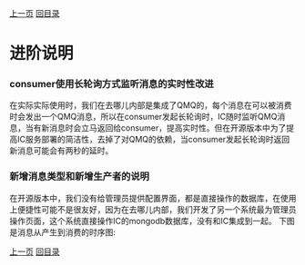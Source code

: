[上一页](query.md)
[回目录](../../README.md)


# 进阶说明

### consumer使用长轮询方式监听消息的实时性改进
在实际实际使用时，我们在去哪儿内部是集成了QMQ的，每个消息在可以被消费时会发出一个QMQ消息，所以在consumer发起长轮询时，IC随时监听QMQ消息，当有新消息时会立马返回给consumer，提高实时性。但在开源版本中为了提高IC服务部署的简洁性，去掉了对QMQ的依赖，当consumer发起长轮询时返回新消息可能会有两秒的延时。

### 新增消息类型和新增生产者的说明
在开源版本中，我们没有给管理员提供配置界面，都是直接操作的数据库，在使用上便捷性可能不是很友好，因为在去哪儿内部，我们开发了另一个系统最为管理员操作页面，这个系统直接操作IC的mongodb数据库，没有和IC集成到一起。
下图是消息从产生到消费的时序图:



[上一页](query.md)
[回目录](../../README.md)